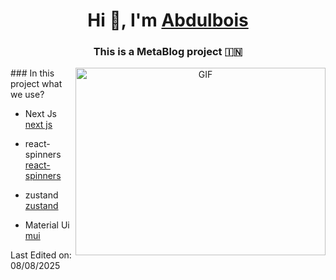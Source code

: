 <h1 align="center">Hi 👋, I'm <a href="https://100rabhcsmc.github.io/Me.io/" target="blank">
Abdulbois</a></h1>
<h3 align="center">This is a MetaBlog project &#127470;&#127475</h3>

<a target="_blank" align="center">
  <img align="right" top="500" height="300" width="400" alt="GIF" src="https://media.giphy.com/media/SWoSkN6DxTszqIKEqv/giphy.gif">
</a>
### In this project what we use?

- Next Js <a href="https://nextjs.org/" target="blank">next js</a>

- react-spinners <a href='https://www.npmjs.com/package/react-spinners'>react-spinners</a>

- zustand <a href='https://zustand-demo.pmnd.rs/'>zustand</a>

-  Material Ui <a href="https://mui.com/" target="blank">mui</a>

Last Edited on: 08/08/2025
